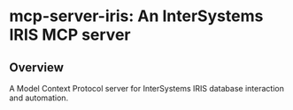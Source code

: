 # mcp-server-iris: An InterSystems IRIS MCP server

## Overview

A Model Context Protocol server for InterSystems IRIS database interaction and automation.
